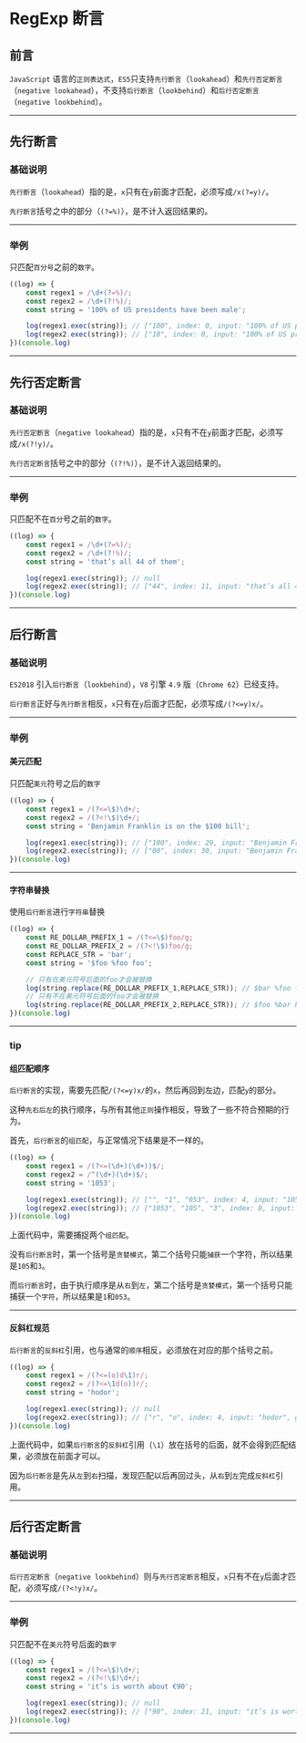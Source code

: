 # RegExp 断言

## 前言

`JavaScript` 语言的`正则表达式`，`ES5`只支持`先行断言`（`lookahead`）和`先行否定断言`（`negative lookahead`），不支持`后行断言`（`lookbehind`）和`后行否定断言`（`negative lookbehind`）。

---

## 先行断言

### 基础说明

`先行断言`（`lookahead`）指的是，`x`只有在`y`前面才匹配，必须写成`/x(?=y)/`。

`先行断言`括号之中的部分（`(?=%)`），是不计入返回结果的。

---

### 举例

只匹配`百分号`之前的`数字`。

```javascript
((log) => {
    const regex1 = /\d+(?=%)/;
    const regex2 = /\d+(?!%)/;
    const string = '100% of US presidents have been male';

    log(regex1.exec(string)); // ["100", index: 0, input: "100% of US presidents have been male", groups: undefined]
    log(regex2.exec(string)); // ["10", index: 0, input: "100% of US presidents have been male", groups: undefined]
})(console.log)
```

---

## 先行否定断言

### 基础说明

`先行否定断言`（`negative lookahead`）指的是，`x`只有不在`y`前面才匹配，必须写成`/x(?!y)/`。

`先行否定断言`括号之中的部分（`(?!%)`），是不计入返回结果的。

---

### 举例

只匹配不在`百分`号之前的`数字`。

```javascript
((log) => {
    const regex1 = /\d+(?=%)/;
    const regex2 = /\d+(?!%)/;
    const string = 'that’s all 44 of them';

    log(regex1.exec(string)); // null
    log(regex2.exec(string)); // ["44", index: 11, input: "that’s all 44 of them", groups: undefined]
})(console.log)
```

---

## 后行断言

### 基础说明

`ES2018` 引入`后行断言`（`lookbehind`），`V8` 引擎 `4.9` 版（`Chrome 62`）已经支持。

`后行断言`正好与`先行断言`相反，`x`只有在`y`后面才匹配，必须写成`/(?<=y)x/`。

---

### 举例

#### 美元匹配

只匹配`美元`符号之后的`数字`

```javascript
((log) => {
    const regex1 = /(?<=\$)\d+/;
    const regex2 = /(?<!\$)\d+/;
    const string = 'Benjamin Franklin is on the $100 bill';

    log(regex1.exec(string)); // ["100", index: 29, input: "Benjamin Franklin is on the $100 bill", groups: undefined]
    log(regex2.exec(string)); // ["00", index: 30, input: "Benjamin Franklin is on the $100 bill", groups: undefined]
})(console.log)
```

---

#### 字符串替换

使用`后行断言`进行`字符串`替换

```javascript
((log) => {
    const RE_DOLLAR_PREFIX_1 = /(?<=\$)foo/g;
    const RE_DOLLAR_PREFIX_2 = /(?<!\$)foo/g;
    const REPLACE_STR = 'bar';
    const string = '$foo %foo foo';

    // 只有在美元符号后面的foo才会被替换
    log(string.replace(RE_DOLLAR_PREFIX_1,REPLACE_STR)); // $bar %foo foo
    // 只有不在美元符号后面的foo才会被替换
    log(string.replace(RE_DOLLAR_PREFIX_2,REPLACE_STR)); // $foo %bar bar
})(console.log)
```

---

### tip

#### 组匹配顺序

`后行断言`的实现，需要先匹配`/(?<=y)x/`的`x`，然后再回到左边，匹配`y`的部分。

这种`先右后左`的执行顺序，与所有其他`正则`操作相反，导致了一些不符合预期的行为。

首先，`后行断言`的`组匹配`，与正常情况下结果是不一样的。

```javascript
((log) => {
    const regex1 = /(?<=(\d+)(\d+))$/;
    const regex2 = /^(\d+)(\d+)$/;
    const string = '1053';

    log(regex1.exec(string)); // ["", "1", "053", index: 4, input: "1053", groups: undefined]
    log(regex2.exec(string)); // ["1053", "105", "3", index: 0, input: "1053", groups: undefined]
})(console.log)
```

上面代码中，需要捕捉两个`组匹配`。

没有`后行断言`时，第一个括号是`贪婪模式`，第二个括号只能`捕获`一个字符，所以结果是`105`和`3`。

而`后行断言`时，由于执行顺序是从`右`到`左`，第二个括号是`贪婪模式`，第一个括号只能捕获一个`字符`，所以结果是`1`和`053`。

---

#### 反斜杠规范

`后行断言`的`反斜杠`引用，也与通常的`顺序`相反，必须放在对应的那个括号之前。

```javascript
((log) => {
    const regex1 = /(?<=(o)d\1)r/;
    const regex2 = /(?<=\1d(o))r/;
    const string = 'hodor';

    log(regex1.exec(string)); // null
    log(regex2.exec(string)); // ["r", "o", index: 4, input: "hodor", groups: undefined]
})(console.log)
```

上面代码中，如果`后行断言`的`反斜杠`引用（`\1`）放在括号的后面，就不会得到匹配结果，必须放在前面才可以。

因为`后行断言`是先从`左`到`右`扫描，发现匹配以后再回过头，从`右`到`左`完成`反斜杠`引用。

---

## 后行否定断言

### 基础说明

`后行否定断言`（`negative lookbehind`）则与`先行否定断言`相反，`x`只有不在`y`后面才匹配，必须写成`/(?<!y)x/`。

---

### 举例

只匹配不在`美元`符号后面的`数字`

```javascript
((log) => {
    const regex1 = /(?<=\$)\d+/;
    const regex2 = /(?<!\$)\d+/;
    const string = 'it’s is worth about €90';

    log(regex1.exec(string)); // null
    log(regex2.exec(string)); // ["90", index: 21, input: "it’s is worth about €90", groups: undefined]
})(console.log)
```

---
